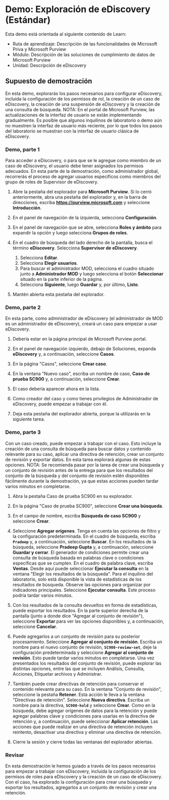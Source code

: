 <!---
---
Demo: Título: "Exploración de eDiscovery" Ruta de aprendizaje/Módulo/Unidad: "Ruta de aprendizaje: Descripción de las funcionalidades de Microsoft Priva y Microsoft Purview; Módulo 3: Descripción de las soluciones de cumplimiento de datos de Microsoft Purview; Unidad 2: Descripción de eDiscovery"
---
--->

# Demo: Exploración de eDiscovery (Estándar)

Esta demo está orientada al siguiente contenido de Learn:

- Ruta de aprendizaje: Descripción de las funcionalidades de Microsoft Priva y Microsoft Purview
- Módulo: Descripción de las soluciones de cumplimiento de datos de Microsoft Purview
- Unidad: Descripción de eDiscovery

## Supuesto de demostración

En esta demo, explorarás los pasos necesarios para configurar eDiscovery, incluida la configuración de los permisos de rol, la creación de un caso de eDiscovery, la creación de una suspensión de eDiscovery y la creación de una consulta de búsqueda.  NOTA: En el portal de Microsoft Purview, las actualizaciones de la interfaz de usuario se están implementando gradualmente. Es posible que algunos inquilinos de laboratorio o demo aún no muestren la interfaz de usuario más reciente, por lo que todos los pasos del laboratorio se muestran con la interfaz de usuario clásica de eDiscovery.

### Demo, parte 1

Para acceder a eDiscovery, o para que se le agregue como miembro de un caso de eDiscovery, el usuario debe tener asignados los permisos adecuados. En esta parte de la demostración, como administrador global, recorrerás el proceso de agregar usuarios específicos como miembros del grupo de roles de Supervisor de eDiscovery.

1. Abre la pestaña del explorador para **Microsoft Purview**. Si lo cerró anteriormente, abra una pestaña del explorador y, en la barra de direcciones, escriba **https://purview.microsoft.com** y seleccione **Introducción**.  
1. En el panel de navegación de la izquierda, selecciona **Configuración**.
1. En el panel de navegación que se abre, selecciona **Roles y ámbito** para expandir la opción y luego selecciona **Grupos de roles**.
1. En el cuadro de búsqueda del lado derecho de la pantalla, busca el término **eDiscovery**.  Selecciona **Supervisor de eDiscovery**.
    1. Selecciona **Editar**.
    1. Selecciona **Elegir usuarios**.
    1. Para buscar el administrador MOD, selecciona el cuadro situado junto a **Administrador MOD** y luego selecciona el botón **Seleccionar** situado en la parte inferior de la página.
    1. Selecciona **Siguiente**, luego **Guardar** y, por último, **Listo**.

1. Mantén abierta esta pestaña del explorador.

### Demo, parte 2

En esta parte, como administrador de eDiscovery (el administrador de MOD es un administrador de eDiscovery), creará un caso para empezar a usar eDiscovery.

1. Debería estar en la página principal de Microsoft Purview portal.

1. En el panel de navegación izquierdo, debajo de Soluciones, expanda **eDiscovery** y, a continuación, seleccione **Casos**.

1. En la página "Casos", seleccione **Crear caso**.

1. En la ventana "Nuevo caso", escriba un nombre de caso, **Caso de prueba SC900** y, a continuación, seleccione **Crear**.

1. El caso debería aparecer ahora en la lista.

1. Como creador del caso y como tienes privilegios de Administrador de eDiscovery, puede empezar a trabajar con él.  

1. Deja esta pestaña del explorador abierta, porque la utilizarás en la siguiente tarea.

### Demo, parte 3

Con un caso creado, puede empezar a trabajar con el caso. Esto incluye la creación de una consulta de búsqueda para buscar datos y contenido relevante para su caso, aplicar una directiva de retención, crear un conjunto de revisión y exportar datos. En esta tarea explorará algunas de estas opciones. NOTA: Se recomienda pasar por la tarea de crear una búsqueda y un conjunto de revisión antes de la entrega para que los resultados del conjunto de la búsqueda y del conjunto de revisión estén disponibles fácilmente durante la demostración, ya que estas acciones pueden tardar varios minutos en completarse.  

1. Abra la pestaña Caso de prueba SC900 en su explorador.

1. En la página "Caso de prueba SC900", seleccione **Crear una búsqueda**.

1. En el campo de nombre, escriba **Búsqueda de caso SC900** y seleccione **Crear**.

1. Seleccione **Agregar orígenes**. Tenga en cuenta las opciones de filtro y la configuración predeterminada. En el cuadro de búsqueda, escriba **`Pradeep`** y, a continuación, seleccione **Buscar**. En los resultados de la búsqueda, seleccione **Pradeep Gupta** y, a continuación, seleccione **Guardar y cerrar**. El generador de condiciones permite crear una consulta de búsqueda basada en palabras clave o condiciones específicas que se cumplen. En el cuadro de palabra clave, escriba **Ventas**. Desde aquí puede seleccionar **Ejecutar la consulta** en la ventana "Elegir los resultados de la búsqueda". Para el inquilino del laboratorio, solo está disponible la vista de estadísticas de los resultados de búsqueda. Observe las opciones para organizar por indicadores principales. Seleccione **Ejecutar consulta**.  Este proceso podría tardar varios minutos.

1. Con los resultados de la consulta devueltos en forma de estadísticas, puede exportar los resultados.  En la parte superior derecha de la pantalla (junto a donde dice "Agregar al conjunto de revisión"), seleccione **Exportar** para ver las opciones disponibles y, a continuación, seleccione **Cancelar**.

1. Puede agregarlos a un conjunto de revisión para su posterior procesamiento.  Seleccione **Agregar al conjunto de revisión**. Escriba un nombre para el nuevo conjunto de revisión, **`SC900-review-set`**, deje la configuración predeterminada y seleccione **Agregar al conjunto de revisión**. Esto puede tardar varios minutos en completarse. Una vez presentados los resultados del conjunto de revisión, puede explorar las distintas opciones, entre las que se incluyen Análisis, Consulta, Acciones, Etiquetar archivos y Administrar.

1. También puede crear directivas de retención para conservar el contenido relevante para su caso. En la ventana "Conjunto de revisión", seleccione la pestaña **Retener**.  Esta acción le lleva a la ventana "Directivas de retención". Seleccione **Nueva directiva**.  Escriba un nombre para la directiva, **`SC900-hold`** y seleccione **Crear**.  Como en la búsqueda, debe agregar orígenes de datos para la retención y puede agregar palabras clave y condiciones para usarlas en la directiva de retención y, a continuación, puede seleccionar **Aplicar retención**.  Las acciones que puede realizar en una directiva de retención incluyen reintento, desactivar una directiva y eliminar una directiva de retención.

1. Cierre la sesión y cierre todas las ventanas del explorador abiertas.

### Revisar

En esta demostración le hemos guiado a través de los pasos necesarios para empezar a trabajar con eDiscovery, incluida la configuración de los permisos de roles para eDiscovery y la creación de un caso de eDiscovery.  Con el caso, ha explorado la configuración para crear una búsqueda y exportar los resultados, agregarlos a un conjunto de revisión y crear una retención.
